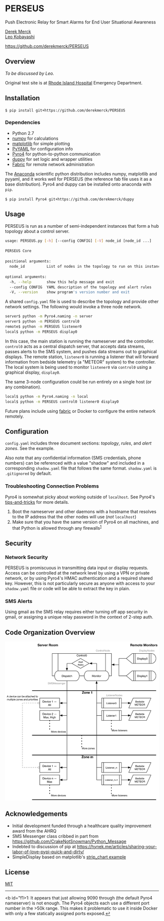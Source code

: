 # PERSEUS
Push Electronic Relay for Smart Alarms for End User Situational Awareness

[Derek Merck](email:derek_merck@brown.edu)  
[Leo Kobayashi](email:lkobayashi@lifespan.org)  

<https://github.com/derekmerck/PERSEUS>


## Overview

_To be discussed by Leo._

Original test site is at [Rhode Island Hospital](http://www.rhodeislandhospital.org) Emergency Department.


## Installation

`$ pip install git+https://github.com/derekmerck/PERSEUS`


### Dependencies

- Python 2.7
- [numpy](http://www.numpy.org) for calculations
- [matplotlib](http://matplotlib.org) for simple plotting
- [PyYAML](http://pyyaml.org) for configuration info
- [Pyro4](https://pythonhosted.org/Pyro4/) for python-to-python communication
- [duppy](https://github.com/derekmerck/duppy) for set logic and wrapper utilities
- [Fabric](http://www.fabfile.org) for remote network administration

The [Anaconda](http://continuum.io/downloads) scientific python distribution includes numpy, matplotlib and pyyaml, and it works well for PERSEUS (the reference fab file uses it as a base distribution).  Pyro4 and duppy can be installed onto anaconda with `pip`.

`$ pip install Pyro4 git+https://github.com/derekmerck/duppy`


## Usage

PERSEUS is run as a number of semi-independent instances that form a hub topology about a control server.  

````bash
usage: PERSEUS.py [-h] [--config CONFIG] [-V] node_id [node_id ...]

PERSEUS Core

positional arguments:
  node_id          List of nodes in the topology to run on this instance

optional arguments:
  -h, --help       show this help message and exit
  --config CONFIG  YAML description of the topology and alert rules
  -V, --version    show program's version number and exit
````

A shared `config.yaml` file is used to describe the topology and provide other network settings.  The
following would invoke a three node network.

```bash
server$ python -m Pyro4.naming -n server
server$ python -m PERSEUS control0
remote$ python -m PERSEUS listener0
local$ python -m PERSEUS display0
```

In this case, the main station is running the nameserver and the controller.  `control0` acts as a central dispatch server, that accepts data streams, passes alerts to the SMS system, and pushes data streams out to graphical displays.  The remote station, `listener0` is running a listener that will forward information from bedside telemetry (a "METEOR" system) to the controller.  The local system is being used to monitor `listener0` via `control0` using a graphical display, `display0`.

The same 3-node configuration could be run entirely on a single host (or any combination).

```bash
local$ python -m Pyro4.naming -n local
local$ python -m PERSEUS control0 listener0 display0
```
Future plans include using [fabric](http://www.fabfile.org) or Docker to configure the entire network remotely.


## Configuration

`config.yaml` includes three document sections:  _topology_, _rules_, and _alert zones_.  See the example.

Also note that any confidential information (SMS credentials, phone numbers) can be referenced with a value "shadow" and included in a corresponding `shadow.yaml` file that follows the same format.  `shadow.yaml` is `.gitignored` by default.

### Troubleshooting Connection Problems

Pyro4 is somewhat picky about working outside of `localhost`.  See Pyro4's [tips-and-tricks](https://pythonhosted.org/Pyro4/tipstricks.html#failed-to-locate-the-nameserver-connection-refused-what-now) for more details.

1. Boot the nameserver and other daemons with a hostname that resolves to the IP address that the other nodes will use (_not_ `localhost`)
2. Make sure that you have the same version of Pyro4 on all machines, and that Python is allowed through any firewalls<sup id="a1">[1](#f1)</sup>


## Security

### Network Security

PERSEUS is promiscuous in transmitting data input or display requests.  Access can be controlled at the network level by using a VPN or private network, or by using Pyro4's HMAC authentication and a required shared key.  However, this is not particularly secure as anyone with access to your `shadow.yaml` file or code will be able to extract the key in plain.  

### SMS Alerts

Using gmail as the SMS relay requires either turning off app security in gmail, or assigning a unique relay password in the context of 2-step auth.


## Code Organization Overview

![Network organization](perseus_overview2.png)


## Acknowledgements

- Initial development funded through a healthcare quality improvement award from the AHRQ
- SMS Messenger class cribbed in part from <https://github.com/CrakeNotSnowman/Python_Message>
- Indebted to discussion of pip at <https://hynek.me/articles/sharing-your-labor-of-love-pypi-quick-and-dirty/>
- SimpleDisplay based on matplotlib's [strip_chart example](http://matplotlib.org/1.4.0/examples/animation/strip_chart_demo.html)


## License

[MIT](http://opensource.org/licenses/mit-license.html)

---

<b id="f1>1</b>:  It appears that just allowing 9090 through (the default Pyro4 nameserver) is not enough.  The Pyro4 objects each use a different port number in the >50k range.  This makes it problematic to use it inside Docker with only a few statically assigned ports exposed.[↩](#a1)